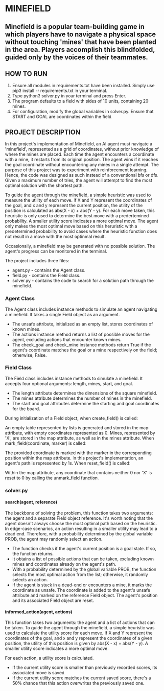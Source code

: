 # MINEFIELD

Minefield is a popular team-building game in which players have to navigate a physical space without touching 'mines' that have been planted in the area. Players accomplish this blindfolded, guided only by the voices of their teammates.
---

## HOW TO RUN

1. Ensure all modules in requirements.txt have been installed. Simply use pip3 install -r requirements.txt in your terminal.
2. Type python3 solver.py in your terminal and press Enter.
3. The program defaults to a field with sides of 10 units, containing 20 mines.
4. For configuration, modify the global variables in solver.py. Ensure that START and GOAL are coordinates within the field.

## PROJECT DESCRIPTION

In this project's implementation of Minefield, an AI agent must navigate a 'minefield', represented as a grid of coordinates, without prior knowledge of where the mines are placed. Each time the agent encounters a coordinate with a mine, it restarts from its original position. The agent wins if it reaches the goal coordinate without encountering any mines in a single attempt. The purpose of this project was to experiment with reinforcement learning. Hence, the code was designed as such instead of a conventional bfs or dfs. Given a maximum number of tries, the agent will attempt to find the most optimal solution with the shortest path.

To guide the agent through the minefield, a simple heuristic was used to measure the utility of each move. If X and Y represent the coordinates of the goal, and x and y represent the current position, the utility of the position is calculated as abs(X - x) + abs(Y - y). For each move taken, this heuristic is only used to determine the best move with a predertemined probability. A smaller utility score indicates a more optimal move. The agent only makes the most optimal move based on this heruristic with a predetermined probability to avoid cases where the heuristic function does not result in a move with the most optinmal result.

Occasionally, a minefield may be generated with no possible solution. The agent's progress can be monitored in the terminal.

The project includes three files:

* agent.py - contains the Agent class.
* field.py - contains the Field class.
* solver.py - contains the code to search for a solution path through the minefield.

### Agent Class

The Agent class includes instance methods to simulate an agent navigating a minefield. It takes a single Field object as an argument.

* The unsafe attribute, initialized as an empty list, stores coordinates of known mines.
* The actions instance method returns a list of possible moves for the agent, excluding actions that encounter known mines.
* The check_goal and check_mine instance methods return True if the agent's coordinate matches the goal or a mine respectively on the field; otherwise, False.

### Field Class

The Field class includes instance methods to simulate a minefield. It accepts four optional arguments: length, mines, start, and goal.

* The length attribute determines the dimensions of the square minefield.
* The mines attribute determines the number of mines in the minefield.
* The start and goal attributes determine the starting and goal coordinates for the board.

During initialization of a Field object, when create_field() is called:

An empty table represented by lists is generated and stored in the map attribute, with empty coordinates represented as 0.
Mines, represented by 'X', are stored in the map attribute, as well as in the mines attribute.
When mark_field(coordinate, marker) is called:

The provided coordinate is marked with the marker in the corresponding position within the map attribute.
In this project's implementation, an agent's path is represented by 1s.
When reset_field() is called:

Within the map attribute, any coordinate that contains neither 0 nor 'X' is reset to 0 by calling the unmark_field function.

### solver.py

#### search(agent, reference)

The backbone of solving the problem, this function takes two arguments: the agent and a separate Field object reference. It's worth noting that the agent doesn't always choose the most optimal path based on the heuristic. In edge-case scenarios, an action resulting in a smaller utility may lead to a dead end. Therefore, with a probability determined by the global variable PROB, the agent may randomly select an action.

* The function checks if the agent's current position is a goal state. If so, the function returns.
* It obtains a list of possible actions that can be taken, excluding known mines and coordinates already on the agent's path.
* With a probability determined by the global variable PROB, the function selects the most optimal action from the list; otherwise, it randomly selects an action.
* If the agent is stuck in a dead-end or encounters a mine, it marks the coordinate as unsafe. The coordinate is added to the agent's unsafe attribute and marked on the reference Field object. The agent's position and its associated Field object are reset.

#### informed_action(agent, actions)
This function takes two arguments: the agent and a list of actions that can be taken. To guide the agent through the minefield, a simple heuristic was used to calculate the utility score for each move. If X and Y represent the coordinates of the goal, and x and y represent the coordinates of a given position, the utility of this position is given by abs(X - x) + abs(Y - y). A smaller utility score indicates a more optimal move.

For each action, a utility score is calculated.
* If the current utility score is smaller than previously recorded scores, its associated move is saved.
* If the current utility score matches the current saved score, there's a 50% chance that this action overwrites the previously saved one.